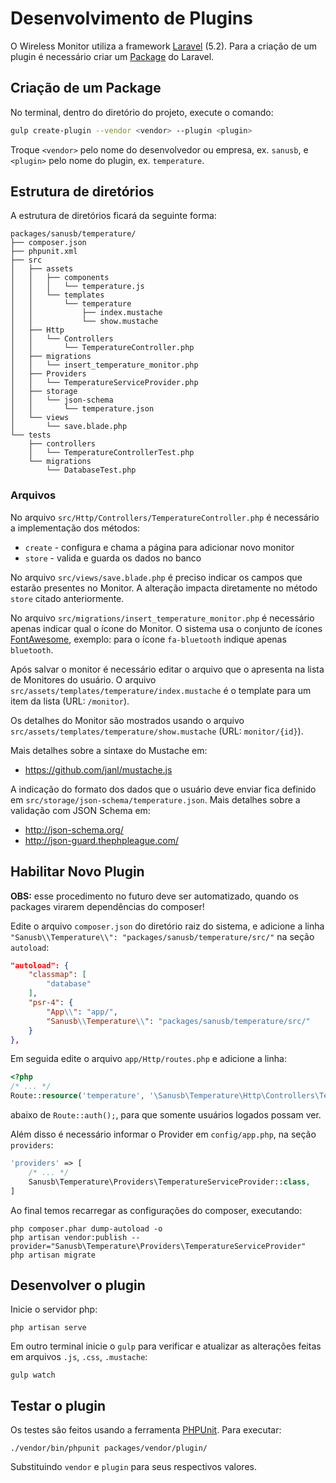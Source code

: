 # Desenvolvimento de Plugins

O Wireless Monitor utiliza a framework [Laravel](https://laravel.com/) (5.2).
Para a criação de um plugin é necessário criar um
[Package](https://laravel.com/docs/5.2/packages) do Laravel.

## Criação de um Package

No terminal, dentro do diretório do projeto, execute o comando:

~~~bash
gulp create-plugin --vendor <vendor> --plugin <plugin>
~~~

Troque `<vendor>` pelo nome do desenvolvedor ou empresa, ex. `sanusb`,
e `<plugin>` pelo nome do plugin, ex. `temperature`.

## Estrutura de diretórios

A estrutura de diretórios ficará da seguinte forma:

~~~
packages/sanusb/temperature/
├── composer.json
├── phpunit.xml
├── src
│   ├── assets
│   │   ├── components
│   │   │   └── temperature.js
│   │   └── templates
│   │       └── temperature
│   │           ├── index.mustache
│   │           └── show.mustache
│   ├── Http
│   │   └── Controllers
│   │       └── TemperatureController.php
│   ├── migrations
│   │   └── insert_temperature_monitor.php
│   ├── Providers
│   │   └── TemperatureServiceProvider.php
│   ├── storage
│   │   └── json-schema
│   │       └── temperature.json
│   └── views
│       └── save.blade.php
└── tests
    ├── controllers
    │   └── TemperatureControllerTest.php
    └── migrations
        └── DatabaseTest.php
~~~

### Arquivos

No arquivo `src/Http/Controllers/TemperatureController.php` é necessário
a implementação dos métodos:

* `create` - configura e chama a página para adicionar novo monitor
* `store` - valida e guarda os dados no banco

No arquivo `src/views/save.blade.php` é preciso indicar os campos
que estarão presentes no Monitor. A alteração impacta diretamente
no método `store` citado anteriormente.

No arquivo `src/migrations/insert_temperature_monitor.php` é necessário
apenas indicar qual o ícone do Monitor. O sistema usa o conjunto de ícones
[FontAwesome](http://fontawesome.io/), exemplo: para o ícone `fa-bluetooth`
indique apenas `bluetooth`.

Após salvar o monitor é necessário editar o arquivo que o apresenta na lista
de Monitores do usuário. O arquivo `src/assets/templates/temperature/index.mustache`
é o template para um item da lista (URL: `/monitor`).

Os detalhes do Monitor são mostrados usando o arquivo
`src/assets/templates/temperature/show.mustache` (URL: `monitor/{id}`).

Mais detalhes sobre a sintaxe do Mustache em:

* <https://github.com/janl/mustache.js>

A indicação do formato dos dados que o usuário deve enviar fica definido em
`src/storage/json-schema/temperature.json`. Mais detalhes sobre a validação
com JSON Schema em:

* <http://json-schema.org/>
* <http://json-guard.thephpleague.com/>

## Habilitar Novo Plugin

**OBS:** esse procedimento no futuro deve ser automatizado, quando os packages
virarem dependências do composer!

Edite o arquivo `composer.json` do diretório raiz do sistema, e adicione a linha
`"Sanusb\\Temperature\\": "packages/sanusb/temperature/src/"` na seção `autoload`:

~~~json
"autoload": {
    "classmap": [
        "database"
    ],
    "psr-4": {
        "App\\": "app/",
        "Sanusb\\Temperature\\": "packages/sanusb/temperature/src/"
    }
},
~~~

Em seguida edite o arquivo `app/Http/routes.php` e adicione a linha:

~~~php
<?php
/* ... */
Route::resource('temperature', '\Sanusb\Temperature\Http\Controllers\TemperatureController');
~~~

abaixo de `Route::auth();`, para que somente usuários logados possam ver.

Além disso é necessário informar o Provider em `config/app.php`, na seção `providers`:

~~~php
'providers' => [
    /* ... */
    Sanusb\Temperature\Providers\TemperatureServiceProvider::class,
]
~~~

Ao final temos recarregar as configurações do composer, executando:

~~~
php composer.phar dump-autoload -o
php artisan vendor:publish --provider="Sanusb\Temperature\Providers\TemperatureServiceProvider"
php artisan migrate
~~~

## Desenvolver o plugin

Inicie o servidor php:

`php artisan serve`

Em outro terminal inicie o `gulp` para verificar e atualizar as alterações
feitas em arquivos `.js`, `.css`, `.mustache`:

`gulp watch`

## Testar o plugin

Os testes são feitos usando a ferramenta [PHPUnit](https://phpunit.de/).
Para executar:

`./vendor/bin/phpunit packages/vendor/plugin/`

Substituindo `vendor` e `plugin` para seus respectivos valores.
